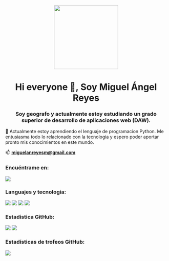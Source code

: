 <p align="center" width="300">
   <img align="center" width="200" src="https://user-images.githubusercontent.com/49988347/195359834-28e045a4-2bd8-4e4c-a609-e468fe07ddf4.png" />
  <h1 align="center">Hi everyone 👋, Soy Miguel Ángel Reyes</h1>
  <h3 align="center">Soy geografo y actualmente estoy estudiando un grado superior de desarrollo de aplicaciones web (DAW).</h3>
</p>

🌱 Actualmente estoy aprendiendo el lenguaje de programacion Python. Me entusiasma todo lo relacionado con la tecnologia y espero poder aportar pronto 
mis conocimientos en este mundo. 

📫  **miguelanreyesm@gmail.com**

<h3 align="left">Encuéntrame en:</h3>
<p align="left">
<img src="https://img.shields.io/badge/LinkedIn-0077B5?style=for-the-badge&logo=linkedin&logoColor=white"/>

<h3 align="left">Languajes y tecnologia:</h3>
<img src="https://img.shields.io/badge/Python-FFD43B?style=for-the-badge&logo=python&logoColor=blue"/>
<img src="https://img.shields.io/badge/Oracle-F80000?style=for-the-badge&logo=Oracle&logoColor=white"/>
<img src="https://img.shields.io/badge/PostgreSQL-316192?style=for-the-badge&logo=postgresql&logoColor=white"/>
<img src="https://img.shields.io/badge/Linux-FCC624?style=for-the-badge&logo=linux&logoColor=black"/>

<h3 align="left">Estadistica GitHub:</h3>
<img src="https://github-readme-stats.vercel.app/api?username=migreymen&theme=blue-green"/>
<img src="https://github-readme-stats.vercel.app/api/top-langs/?username=migreymen&theme=blue-green"/>

<h3 align="left">Estadísticas de trofeos GitHub:</h3>
<img src="https://github-profile-trophy.vercel.app/?username=migreymen"/>
